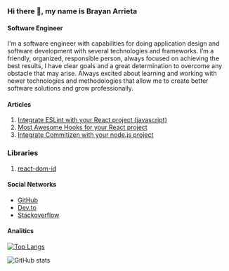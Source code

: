### Hi there 👋, my name is Brayan Arrieta
#### Software Engineer
I'm a software engineer with capabilities for doing application design and software development with several technologies and frameworks. I’m a friendly, organized, responsible person, always focused on achieving the best results, I have clear goals and a great determination to overcome any obstacle that may arise. Always excited about learning and working with newer technologies and methodologies that allow me to create better software solutions and grow professionally. 

#### Articles
1. [Integrate ESLint with your React project (javascript)](https://dev.to/brayanarrieta/integrate-eslint-with-your-react-project-javascript-29p)
2. [Most Awesome Hooks for your React project](https://dev.to/brayanarrieta/most-awesome-hooks-for-your-react-project-elo)
3. [Integrate Commitizen with your node.js project](https://dev.to/brayanarrieta/integrate-commitizen-with-your-node-js-project-53kf)

### Libraries
1. [react-dom-id](https://www.npmjs.com/package/react-dom-id)

#### Social Networks


- [GitHub](https://github.com/brayanarrieta)
- [Dev.to](https://dev.to/brayanarrieta)
- [Stackoverflow](https://stackoverflow.com/users/12010613)

#### Analitics

[![Top Langs](https://github-readme-stats.vercel.app/api/top-langs/?username=brayanarrieta&layout=compact)](https://github.com/anuraghazra/github-readme-stats)

![GitHub stats](https://github-readme-stats.vercel.app/api?username=brayanarrieta&show_icons=true&count_private=true&include_all_commits=true)
